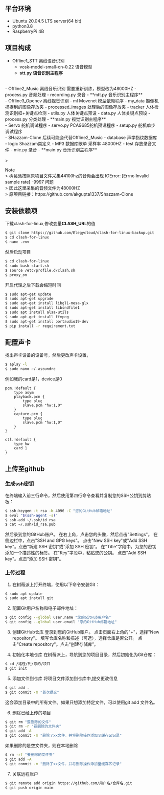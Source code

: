 ## 平台环境
- Ubuntu 20.04.5 LTS server(64 bit)
- python3.8
- RaspberryPi 4B
## **项目构成**
- Offline1_STT 离线语音识别
    - vosk-model-small-cn-0.22 语音模型
    - **stt.py 语音识别主程序**
<br>
- Offline2_Music 离线音乐识别 需要重新训练，模型改为48000HZ
    - process.py 音频处理
    - recording.py 录音
    - **mtt.py 音乐识别主程序**
<br>
- Offline3_Opencv 离线视觉识别
    - ml Movenet 模型依赖程序
    - my_data 摄像机捕捉到的图像存放夹
    - processed_images 处理后的图像存放夹
    - tracker 人体检测识别框+关键点检测
    - utils.py 人体关键点预设
    - data.py 人体关键点预设
    - process.py 分类处理
    - **main.py 视觉识别主程序**
<br>
- Servo 舵机调试程序
    - servo.py PCA9685舵机预设程序
    - setup.py 舵机单步调试程序
<br>
- SHazzam-Clone 后续可能会代替Offline2_Music
    - database 声学指纹数据库
    - logic Shazzam类定义
    - MP3 数据库歌单 采样率 48000HZ
    - test 存放录音文件
    - mic.py 录音
    - **main.py 音乐识别主程序**
  <br>
<br>
> <p>Note <br>
> 树莓派按照原项目文件采集44100hz的音频会出现 IOError: [Errno Invalid sample rate] -9997 问题 <br>
> 因此这里采集的音频文件为48000HZ<br>
> 原项目链接：https://github.com/akgupta1337/Shazzam-Clone </p>

## 安装依赖项
下载clash-for-linux,修改变量**CLASH_URL**的值
```bash
$ git clone https://github.com/Elegycloud/clash-for-linux-backup.git
$ cd clash-for-linux
$ nano .env
```
然后启动项目
```bash
$ cd clash-for-linux
$ sudo bash start.sh
$ source /etc/profile.d/clash.sh
$ proxy_on
```
开启代理之后下载会缩短时间
```bash
$ sudo apt-get update
$ sudo apt-get upgrade
$ sudo apt-get install libgl1-mesa-glx
$ sudo apt-get install libsndfile1
$ sudo apt install alsa-utils
$ sudo apt-get install ffmpeg
$ sudo apt-get install portaudio19-dev
$ pip install -r requirement.txt
```

## 配置声卡
找出声卡设备的设备号，然后更改声卡设置，
```bash
$ aplay -l
$ sudo nano ~/.asoundrc
```
例如我的card是1，device是0
```text
pcm.!default {
    type asym
    playback.pcm {
        type plug
        slave.pcm "hw:1,0"
    }
    capture.pcm {
        type plug
        slave.pcm "hw:1,0"
    }
}

ctl.!default {
    type hw
    card 1
}
```

## 上传至github
### 生成ssh密钥
在终端输入前三行命令，然后使用第四行命令查看并复制您的SSH公钥到剪贴板：
```bash
$ ssh-keygen -t rsa -b 4096 -C "您的GitHub邮箱地址"
$ eval "$(ssh-agent -s)"
$ ssh-add ~/.ssh/id_rsa
$ cat ~/.ssh/id_rsa.pub
```
然后录到您的GitHub账户。
在右上角，点击您的头像，然后点击"Settings"。
在侧边栏中，点击"SSH and GPG keys"。
点击"New SSH key"或"Add SSH key"。点击“新建 SSH 密钥”或“添加 SSH 密钥”。
在"Title"字段中，为您的密钥添加一个描述性的标签。
在"Key"字段中，粘贴您的公钥。
点击"Add SSH key"。点击“添加 SSH 密钥”。

### 上传过程
1. 在树莓派上打开终端，使用以下命令安装Git：
```bash
$ sudo apt update
$ sudo apt install git
```

2. 配置Git用户名称和电子邮件地址：
```bash
$ git config --global user.name "您的GitHub用户名"
$ git config --global user.email "您的GitHub邮箱地址"
```

3. 创建GitHub仓库
登录到您的GitHub账户。
点击页面右上角的"+"，选择"New repository"。
填写仓库名称和描述（可选），选择仓库是否公开。
点击"Create repository"。点击“创建存储库”。

4. 初始化本地仓库
在树莓派上，导航到您的项目目录，然后初始化为Git仓库：
```bash
$ cd /路径/到/您的/项目
$ git init
```

5. 添加文件到仓库
将项目文件添加到仓库中,提交更改信息
```bash
$ git add .
$ git commit -m "首次提交"
```
这会添加目录中的所有文件。如果只想添加特定文件，可以使用git add 文件名。

6. 删除已经上传的项目
```bash
$ git rm "要删除的文件"
$ git rm -r "要删除的文件夹"
$ git add -A
$ git commit -m "删除了xx文件，并将删除操作添加至缓存区记录"
```
如果删除的是空文件夹，则在本地删除
```bash
$ rm -rf "要删除的文件夹"
$ git add -A
$ git commit -m "删除了xx文件，并将删除操作添加至缓存区记录"
```
7. 关联远程账户
```bash
$ git remote add origin https://github.com/用户名/仓库名.git
$ git push origin main
```
